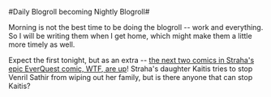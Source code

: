 #Daily Blogroll becoming Nightly Blogroll#

Morning is not the best time to be doing the blogroll -- work and everything. So I will be writing them when I get home, which might make them a little more timely as well.

Expect the first tonight, but as an extra -- [the next two comics in Straha's epic EverQuest comic, WTF, are up](http://www.wtfcomics.com/archive.html?346_345)! Straha's daughter Kaitis tries to stop Venril Sathir from wiping out her family, but is there anyone that can stop Kaitis?

